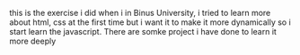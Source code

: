 this is the exercise i did when i in Binus University, i tried to learn more about html, css at the first time but i want it to make it more dynamically so i start learn the javascript. There are somke project i have done to learn it more deeply
